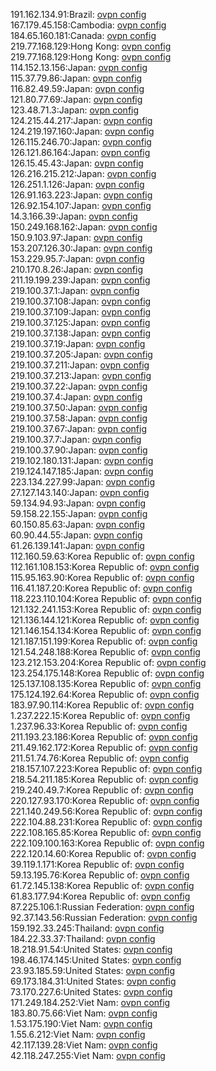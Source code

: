 191.162.134.91:Brazil: [ovpn config](vpn/191_162_134_91.ovpn)  
167.179.45.158:Cambodia: [ovpn config](vpn/167_179_45_158.ovpn)  
184.65.160.181:Canada: [ovpn config](vpn/184_65_160_181.ovpn)  
219.77.168.129:Hong Kong: [ovpn config](vpn/219_77_168_129.ovpn)  
219.77.168.129:Hong Kong: [ovpn config](vpn/219_77_168_129.ovpn)  
114.152.13.156:Japan: [ovpn config](vpn/114_152_13_156.ovpn)  
115.37.79.86:Japan: [ovpn config](vpn/115_37_79_86.ovpn)  
116.82.49.59:Japan: [ovpn config](vpn/116_82_49_59.ovpn)  
121.80.77.69:Japan: [ovpn config](vpn/121_80_77_69.ovpn)  
123.48.71.3:Japan: [ovpn config](vpn/123_48_71_3.ovpn)  
124.215.44.217:Japan: [ovpn config](vpn/124_215_44_217.ovpn)  
124.219.197.160:Japan: [ovpn config](vpn/124_219_197_160.ovpn)  
126.115.246.70:Japan: [ovpn config](vpn/126_115_246_70.ovpn)  
126.121.86.164:Japan: [ovpn config](vpn/126_121_86_164.ovpn)  
126.15.45.43:Japan: [ovpn config](vpn/126_15_45_43.ovpn)  
126.216.215.212:Japan: [ovpn config](vpn/126_216_215_212.ovpn)  
126.251.1.126:Japan: [ovpn config](vpn/126_251_1_126.ovpn)  
126.91.163.223:Japan: [ovpn config](vpn/126_91_163_223.ovpn)  
126.92.154.107:Japan: [ovpn config](vpn/126_92_154_107.ovpn)  
14.3.166.39:Japan: [ovpn config](vpn/14_3_166_39.ovpn)  
150.249.168.162:Japan: [ovpn config](vpn/150_249_168_162.ovpn)  
150.9.103.97:Japan: [ovpn config](vpn/150_9_103_97.ovpn)  
153.207.126.30:Japan: [ovpn config](vpn/153_207_126_30.ovpn)  
153.229.95.7:Japan: [ovpn config](vpn/153_229_95_7.ovpn)  
210.170.8.26:Japan: [ovpn config](vpn/210_170_8_26.ovpn)  
211.19.199.239:Japan: [ovpn config](vpn/211_19_199_239.ovpn)  
219.100.37.1:Japan: [ovpn config](vpn/219_100_37_1.ovpn)  
219.100.37.108:Japan: [ovpn config](vpn/219_100_37_108.ovpn)  
219.100.37.109:Japan: [ovpn config](vpn/219_100_37_109.ovpn)  
219.100.37.125:Japan: [ovpn config](vpn/219_100_37_125.ovpn)  
219.100.37.138:Japan: [ovpn config](vpn/219_100_37_138.ovpn)  
219.100.37.19:Japan: [ovpn config](vpn/219_100_37_19.ovpn)  
219.100.37.205:Japan: [ovpn config](vpn/219_100_37_205.ovpn)  
219.100.37.211:Japan: [ovpn config](vpn/219_100_37_211.ovpn)  
219.100.37.213:Japan: [ovpn config](vpn/219_100_37_213.ovpn)  
219.100.37.22:Japan: [ovpn config](vpn/219_100_37_22.ovpn)  
219.100.37.4:Japan: [ovpn config](vpn/219_100_37_4.ovpn)  
219.100.37.50:Japan: [ovpn config](vpn/219_100_37_50.ovpn)  
219.100.37.58:Japan: [ovpn config](vpn/219_100_37_58.ovpn)  
219.100.37.67:Japan: [ovpn config](vpn/219_100_37_67.ovpn)  
219.100.37.7:Japan: [ovpn config](vpn/219_100_37_7.ovpn)  
219.100.37.90:Japan: [ovpn config](vpn/219_100_37_90.ovpn)  
219.102.180.131:Japan: [ovpn config](vpn/219_102_180_131.ovpn)  
219.124.147.185:Japan: [ovpn config](vpn/219_124_147_185.ovpn)  
223.134.227.99:Japan: [ovpn config](vpn/223_134_227_99.ovpn)  
27.127.143.140:Japan: [ovpn config](vpn/27_127_143_140.ovpn)  
59.134.94.93:Japan: [ovpn config](vpn/59_134_94_93.ovpn)  
59.158.22.155:Japan: [ovpn config](vpn/59_158_22_155.ovpn)  
60.150.85.63:Japan: [ovpn config](vpn/60_150_85_63.ovpn)  
60.90.44.55:Japan: [ovpn config](vpn/60_90_44_55.ovpn)  
61.26.139.141:Japan: [ovpn config](vpn/61_26_139_141.ovpn)  
112.160.59.63:Korea Republic of: [ovpn config](vpn/112_160_59_63.ovpn)  
112.161.108.153:Korea Republic of: [ovpn config](vpn/112_161_108_153.ovpn)  
115.95.163.90:Korea Republic of: [ovpn config](vpn/115_95_163_90.ovpn)  
116.41.187.20:Korea Republic of: [ovpn config](vpn/116_41_187_20.ovpn)  
118.223.110.104:Korea Republic of: [ovpn config](vpn/118_223_110_104.ovpn)  
121.132.241.153:Korea Republic of: [ovpn config](vpn/121_132_241_153.ovpn)  
121.136.144.121:Korea Republic of: [ovpn config](vpn/121_136_144_121.ovpn)  
121.146.154.134:Korea Republic of: [ovpn config](vpn/121_146_154_134.ovpn)  
121.187.151.199:Korea Republic of: [ovpn config](vpn/121_187_151_199.ovpn)  
121.54.248.188:Korea Republic of: [ovpn config](vpn/121_54_248_188.ovpn)  
123.212.153.204:Korea Republic of: [ovpn config](vpn/123_212_153_204.ovpn)  
123.254.175.148:Korea Republic of: [ovpn config](vpn/123_254_175_148.ovpn)  
125.137.108.135:Korea Republic of: [ovpn config](vpn/125_137_108_135.ovpn)  
175.124.192.64:Korea Republic of: [ovpn config](vpn/175_124_192_64.ovpn)  
183.97.90.114:Korea Republic of: [ovpn config](vpn/183_97_90_114.ovpn)  
1.237.222.15:Korea Republic of: [ovpn config](vpn/1_237_222_15.ovpn)  
1.237.96.33:Korea Republic of: [ovpn config](vpn/1_237_96_33.ovpn)  
211.193.23.186:Korea Republic of: [ovpn config](vpn/211_193_23_186.ovpn)  
211.49.162.172:Korea Republic of: [ovpn config](vpn/211_49_162_172.ovpn)  
211.51.74.76:Korea Republic of: [ovpn config](vpn/211_51_74_76.ovpn)  
218.157.107.223:Korea Republic of: [ovpn config](vpn/218_157_107_223.ovpn)  
218.54.211.185:Korea Republic of: [ovpn config](vpn/218_54_211_185.ovpn)  
219.240.49.7:Korea Republic of: [ovpn config](vpn/219_240_49_7.ovpn)  
220.127.93.170:Korea Republic of: [ovpn config](vpn/220_127_93_170.ovpn)  
221.140.249.56:Korea Republic of: [ovpn config](vpn/221_140_249_56.ovpn)  
222.104.88.231:Korea Republic of: [ovpn config](vpn/222_104_88_231.ovpn)  
222.108.165.85:Korea Republic of: [ovpn config](vpn/222_108_165_85.ovpn)  
222.109.100.163:Korea Republic of: [ovpn config](vpn/222_109_100_163.ovpn)  
222.120.14.60:Korea Republic of: [ovpn config](vpn/222_120_14_60.ovpn)  
39.119.1.171:Korea Republic of: [ovpn config](vpn/39_119_1_171.ovpn)  
59.13.195.76:Korea Republic of: [ovpn config](vpn/59_13_195_76.ovpn)  
61.72.145.138:Korea Republic of: [ovpn config](vpn/61_72_145_138.ovpn)  
61.83.177.94:Korea Republic of: [ovpn config](vpn/61_83_177_94.ovpn)  
87.225.106.1:Russian Federation: [ovpn config](vpn/87_225_106_1.ovpn)  
92.37.143.56:Russian Federation: [ovpn config](vpn/92_37_143_56.ovpn)  
159.192.33.245:Thailand: [ovpn config](vpn/159_192_33_245.ovpn)  
184.22.33.37:Thailand: [ovpn config](vpn/184_22_33_37.ovpn)  
18.218.91.54:United States: [ovpn config](vpn/18_218_91_54.ovpn)  
198.46.174.145:United States: [ovpn config](vpn/198_46_174_145.ovpn)  
23.93.185.59:United States: [ovpn config](vpn/23_93_185_59.ovpn)  
69.173.184.31:United States: [ovpn config](vpn/69_173_184_31.ovpn)  
73.170.227.6:United States: [ovpn config](vpn/73_170_227_6.ovpn)  
171.249.184.252:Viet Nam: [ovpn config](vpn/171_249_184_252.ovpn)  
183.80.75.66:Viet Nam: [ovpn config](vpn/183_80_75_66.ovpn)  
1.53.175.190:Viet Nam: [ovpn config](vpn/1_53_175_190.ovpn)  
1.55.6.212:Viet Nam: [ovpn config](vpn/1_55_6_212.ovpn)  
42.117.139.28:Viet Nam: [ovpn config](vpn/42_117_139_28.ovpn)  
42.118.247.255:Viet Nam: [ovpn config](vpn/42_118_247_255.ovpn)  
